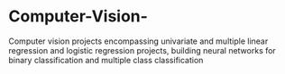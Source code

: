 # Computer-Vision-
Computer vision projects encompassing univariate and multiple linear regression and logistic regression projects, building neural networks for binary classification and multiple class classification
